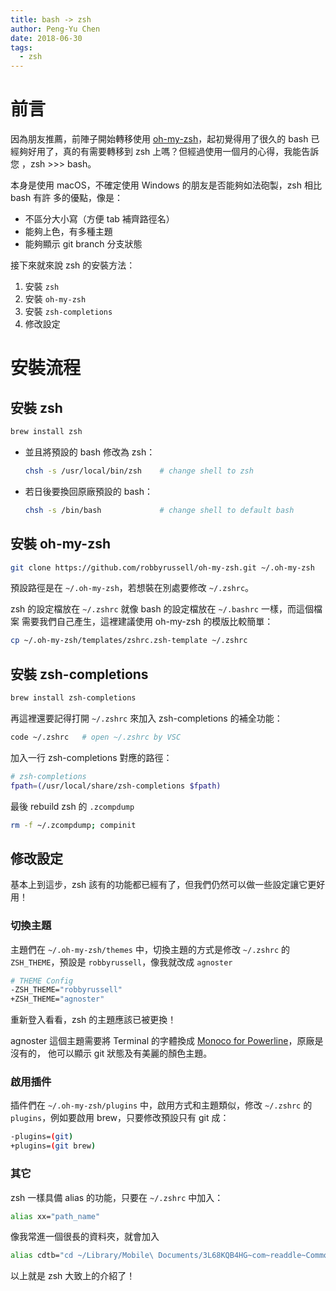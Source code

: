 ```yaml
---
title: bash -> zsh
author: Peng-Yu Chen
date: 2018-06-30
tags:
  - zsh
---
```


# 前言

因為朋友推薦，前陣子開始轉移使用
[oh-my-zsh](https://github.com/robbyrussell/oh-my-zsh)，起初覺得用了很久的 bash
已經夠好用了，真的有需要轉移到 zsh 上嗎？但經過使用一個月的心得，我能告訴您
，zsh >>> bash。

本身是使用 macOS，不確定使用 Windows 的朋友是否能夠如法砲製，zsh 相比 bash 有許
多的優點，像是：

- 不區分大小寫（方便 tab 補齊路徑名）
- 能夠上色，有多種主題
- 能夠顯示 git branch 分支狀態

接下來就來說 zsh 的安裝方法：

1. 安裝 `zsh`
1. 安裝 `oh-my-zsh`
1. 安裝 `zsh-completions`
1. 修改設定

# 安裝流程

## 安裝 zsh

```bash
brew install zsh
```

- 並且將預設的 bash 修改為 zsh：

  ```bash
  chsh -s /usr/local/bin/zsh    # change shell to zsh
  ```

- 若日後要換回原廠預設的 bash：

  ```bash
  chsh -s /bin/bash             # change shell to default bash
  ```

## 安裝 oh-my-zsh

```bash
git clone https://github.com/robbyrussell/oh-my-zsh.git ~/.oh-my-zsh
```

預設路徑是在 `~/.oh-my-zsh`，若想裝在別處要修改 `~/.zshrc`。

zsh 的設定檔放在 `~/.zshrc` 就像 bash 的設定檔放在 `~/.bashrc` 一樣，而這個檔案
需要我們自己產生，這裡建議使用 oh-my-zsh 的模版比較簡單：

```bash
cp ~/.oh-my-zsh/templates/zshrc.zsh-template ~/.zshrc
```

## 安裝 zsh-completions

```bash
brew install zsh-completions
```

再這裡還要記得打開 `~/.zshrc` 來加入 zsh-completions 的補全功能：

```bash
code ~/.zshrc   # open ~/.zshrc by VSC
```

加入一行 zsh-completions 對應的路徑：

```bash
# zsh-completions
fpath=(/usr/local/share/zsh-completions $fpath)
```

最後 rebuild zsh 的 `.zcompdump`

```bash
rm -f ~/.zcompdump; compinit
```

## 修改設定

基本上到這步，zsh 該有的功能都已經有了，但我們仍然可以做一些設定讓它更好用！

### 切換主題

主題們在 `~/.oh-my-zsh/themes` 中，切換主題的方式是修改 `~/.zshrc` 的
`ZSH_THEME`，預設是 `robbyrussell`，像我就改成 `agnoster`

```bash
# THEME Config
-ZSH_THEME="robbyrussell"
+ZSH_THEME="agnoster"
```

重新登入看看，zsh 的主題應該已被更換！

agnoster 這個主題需要將 Terminal 的字體換成
[Monoco for Powerline](https://gist.github.com/baopham/1838072)，原廠是沒有的，
他可以顯示 git 狀態及有美麗的顏色主題。

### 啟用插件

插件們在 `~/.oh-my-zsh/plugins` 中，啟用方式和主題類似，修改 `~/.zshrc` 的
`plugins`，例如要啟用 brew，只要修改預設只有 git 成：

```bash
-plugins=(git)
+plugins=(git brew)
```

### 其它

zsh 一樣具備 alias 的功能，只要在 `~/.zshrc` 中加入：

```bash
alias xx="path_name"
```

像我常進一個很長的資料夾，就會加入

```bash
alias cdtb="cd ~/Library/Mobile\ Documents/3L68KQB4HG~com~readdle~CommonDocuments/Documents/textbook"
```

以上就是 zsh 大致上的介紹了！
